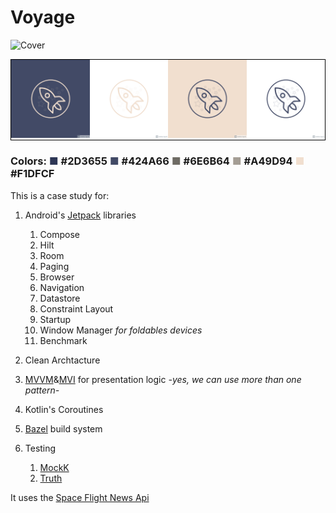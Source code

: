 # Voyage
![Cover](./designs/voyage_cover.png)
<div id="content">
    <div class="image">
    <img src="./designs/voyage_logo.png" />
    </div>
    <div class="image">
    <img src="./designs/voyage_logo_trans_dark.png" /> 
    </div>
    <div class="image">
    <img src="./designs/voyage_logo_dark.png" /> 
    </div>
    <div class="image">
    <img src="./designs/voyage_logo_trans.png"/>
    </div>
</div>

### Colors: <p1>■</p1> #2D3655 <p2>■</p2> #424A66 <s1>■</s1> #6E6B64 <s2>■</s2> #A49D94 <accent>■</accent> #F1DFCF

This is a case study for:
1. Android's [Jetpack](https://developer.android.com/jetpack?gclid=CjwKCAjw7--KBhAMEiwAxfpkWBXrXwunvBWDAlvA7MEPjgEx7sdOEpR1-wYX-JShxNisk70XTgJNxhoCSyYQAvD_BwE&gclsrc=aw.ds) libraries
    1. Compose
    2. Hilt
    3. Room
    4. Paging
    5. Browser
    6. Navigation
    7. Datastore
    8. Constraint Layout
    9. Startup
    10. Window Manager _for foldables devices_
    11. Benchmark

2. Clean Archtacture
3. [MVVM](https://en.wikipedia.org/wiki/Model%E2%80%93view%E2%80%93viewmodel)&[MVI](https://proandroiddev.com/android-model-view-intent-with-kotlin-flow-ca5945316ec)  for presentation logic _-yes, we can use more than one pattern-_
4. Kotlin's Coroutines
5. [Bazel](https://bazel.build/) build system
6. Testing
    1. [MockK](https://github.com/mockk/mockk)
    2. [Truth](https://truth.dev/)

It uses the [Space Flight News Api](https://www.spaceflightnewsapi.net/)
<style>
p1 { color: #2D3655 }
p2 { color: #424A66 }
s1 { color: #6E6B64 }
s2 {color: #A49D94}
accent {color: #F1DFCF}
#content {
    display: flex;
    flex-flow: row wrap;
    align-content: flex-start;
    border: 1px solid black;
}
.image {
  flex: 0 0 25%;
}
</style>

